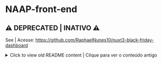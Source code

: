 # NAAP-front-end

## ⚠️ DEPRECATED | INATIVO ⚠️

See | Acesse: https://github.com/RaphaelNunes10/nuxt3-black-friday-dashboard

<details>
<summary>Click to view old README content | Clique para ver o conteúdo antigo</summary>

## Introduction

This project is meant to be distributed as a practical test for a job proposal at NAAP Solutions as well as an easy-to-access repo for learning about the basics of Vue.JS, Nuxt, and Axios.

The project was made using Visual Studio Code IDE with Vue.JS and Nuxt at its core, Vuetify for visual elements and Axios for API requests.
All of the above is provided by the Vue CLI Package.

## Requirements

* [VSCode IDE](https://code.visualstudio.com/Download)
* [GIT](https://git-scm.com/downloads)
* [Node.JS + NPM](https://nodejs.org/en/download/)
* [Yarn](https://classic.yarnpkg.com/en/docs/install#windows-stable) ```Optional```
* [Vue CLI](https://cli.vuejs.org)

## Installation

* Download and install the required tools;
* In VSCode, open a new folder/create a new project;
* Open the terminal (Terminal -> New Terminal);
* Initialize the folder as a git repo:

> git init

* Add the repo:

> git remote add origin https://github.com/RaphaelNunes10/NAAP-front-end.git

* Make sure you have the last commit:

> git pull origin master

* Install the project packages:

> npm install

* Run the project:

> npm run dev
or
> yarn dev

* The project will open as default at http://localhost:3000/ or http://127.0.0.1:3000/.

OBS.: If by any chance you already have a project running at the default localhost address port 3000 it will be available at another port, so keep an eye out for what's provided on the terminal.

## Overview

The project (hopefully) attends all of the demands and follows the layout and styles found on this mock-up: 
https://www.figma.com/proto/ABz7Np3OBjtyRgJ5khClRx/Blackfriday-Napp-Solutions-(Challenge)?node-id=1%3A2&scaling=min-zoom.

It utilizes this API as a source for its data: https://run.mocky.io/v3/fbb7ec01-1dab-4f90-9130-683f475d7d67.

It's nice and responsive, brandishing the transactions section for mobile on a drawer you can open with a menu buttom on the top right corner. It also has clickable fields with a pop-up text for data that might be obscured in case it overflows its boundaries.

Time and currencies are localized in "pt-BR".

---

## Introdução

Esse projeto se destina à NAAP Solutions como teste prático, bem como um repositório de facil acesso para aprender sobre o básico de Vue.JS, Nuxt e Axios.

O projeto foi criado utilizando Visual Studio como IDE com Vue.JS e Nuxt em seu núcleo, Vuetify para elementos visuais e Axios para requisições à API.
Tudo citado a cima é providenciado pelo pacote Vue CLI.

## Requerimentos

* [VSCode IDE](https://code.visualstudio.com/Download)
* [GIT](https://git-scm.com/downloads)
* [Node.JS + NPM](https://nodejs.org/en/download/)
* [Yarn](https://classic.yarnpkg.com/en/docs/install#windows-stable) ```Opcional```
* [Vue CLI](https://cli.vuejs.org)

## Instalação

* Baixe e instale as ferramentas requeridas;
* No VSCode, abra uma nova pasta/crie um novo projeto;
* Abra o terminal (Terminal -> Novo Terminal);
* Inicialize a pasta como um novo repositório:

> git init

* Adcione este repositório:

> git remote add origin https://github.com/RaphaelNunes10/NAAP-front-end.git

* Puxe o último *commit*:

> git pull origin master

* Instale os pacotes do projeto:

> npm install

* Rode o projeto:

> npm run dev
ou
> yarn dev

* O projeto abrirá por padrão em http://localhost:3000/ ou http://127.0.0.1:3000/.

OBS.: Se você já tiver um projeto rodando no endereço padrão de *localhost* na porta 3000 o projeto abrirá em uma nova porta, então fique atento no que apareçe no terminal.

## *Overview*

O projeto (espero eu) atende todas as demandas e segue o *layout* e estilos encontrados neste *mock-up*: 
https://www.figma.com/proto/ABz7Np3OBjtyRgJ5khClRx/Blackfriday-Napp-Solutions-(Challenge)?node-id=1%3A2&scaling=min-zoom.

Utilizando esta API como fonte de seus dados: https://run.mocky.io/v3/fbb7ec01-1dab-4f90-9130-683f475d7d67.

Tudo é bastante responsivo, alocando a seção "*Transactions*" para *mobile* em uma *drawer* acionada com um botão menu no canto superior direito. Também contem campos com textos *pop-up* acionados ao clicar, para a enventualidade de que esses campos não estejam completamente visíveis por sobrepassar seus limites.

Tempo e dinheiro estão em "pt-BR".

</details>
